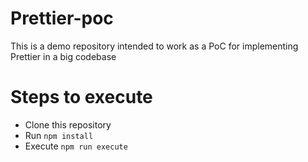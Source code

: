 # Prettier-poc
This is a demo repository intended to work as a PoC for implementing Prettier in a big codebase

# Steps to execute

- Clone this repository
- Run `npm install`
- Execute `npm run execute`

